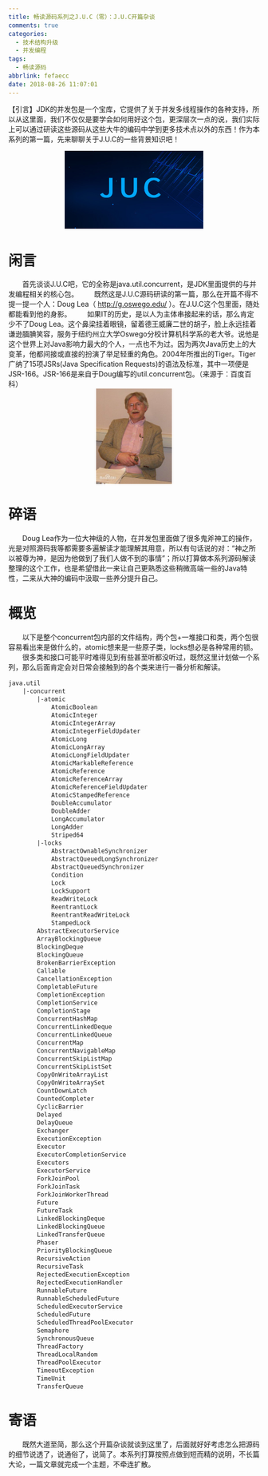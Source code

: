 ```yaml
---
title: 畅读源码系列之J.U.C（零）：J.U.C开篇杂谈
comments: true
categories:
  - 技术结构升级
  - 并发编程
tags:
  - 畅读源码
abbrlink: fefaecc
date: 2018-08-26 11:07:01
---
```

【引言】JDK的并发包是一个宝库，它提供了关于并发多线程操作的各种支持，所以从这里面，我们不仅仅是要学会如何用好这个包，更深层次一点的说，我们实际上可以通过研读这些源码从这些大牛的编码中学到更多技术点以外的东西！作为本系列的第一篇，先来聊聊关于J.U.C的一些背景知识吧！
<div align=center><img src="https://github.com/ttfisher/images/raw/master/2018/2018-08-14-01.jpg" width="55%"/></div>
<!-- more -->

# 闲言
&emsp;&emsp;首先谈谈J.U.C吧，它的全称是java.util.concurrent，是JDK里面提供的与并发编程相关的核心包。
&emsp;&emsp;既然这是J.U.C源码研读的第一篇，那么在开篇不得不提一提一个人：Doug Lea（ http://g.oswego.edu/ ）。在J.U.C这个包里面，随处都能看到他的身影。
&emsp;&emsp;如果IT的历史，是以人为主体串接起来的话，那么肯定少不了Doug Lea。这个鼻梁挂着眼镜，留着德王威廉二世的胡子，脸上永远挂着谦逊腼腆笑容，服务于纽约州立大学Oswego分校计算机科学系的老大爷。说他是这个世界上对Java影响力最大的个人，一点也不为过。因为两次Java历史上的大变革，他都间接或直接的扮演了举足轻重的角色。2004年所推出的Tiger。Tiger广纳了15项JSRs(Java Specification Requests)的语法及标准，其中一项便是JSR-166。JSR-166是来自于Doug编写的util.concurrent包。（来源于：百度百科）
<img style="clear: both;display: block;margin:auto;" src="https://github.com/ttfisher/images/raw/master/2018/2018-08-14-02.jpg" width="30%">

# 碎语
&emsp;&emsp;Doug Lea作为一位大神级的人物，在并发包里面做了很多鬼斧神工的操作，光是对照源码我等都需要多遍解读才能理解其用意，所以有句话说的对：“神之所以被尊为神，是因为他做到了我们人做不到的事情”；所以打算做本系列源码解读整理的这个工作，也是希望借此一来让自己更熟悉这些稍微高端一些的Java特性，二来从大神的编码中汲取一些养分提升自己。

# 概览
&emsp;&emsp;以下是整个concurrent包内部的文件结构，两个包+一堆接口和类，两个包很容易看出来是做什么的，atomic想来是一些原子类，locks想必是各种常用的锁。
&emsp;&emsp;很多类和接口可能平时难得见到有些甚至听都没听过，既然这里计划做一个系列，那么后面肯定会对日常会接触到的各个类来进行一番分析和解读。
```
java.util
    |-concurrent
        |-atomic
            AtomicBoolean
            AtomicInteger
            AtomicIntegerArray
            AtomicIntegerFieldUpdater
            AtomicLong
            AtomicLongArray
            AtomicLongFieldUpdater
            AtomicMarkableReference
            AtomicReference
            AtomicReferenceArray
            AtomicReferenceFieldUpdater
            AtomicStampedReference
            DoubleAccumulator
            DoubleAdder
            LongAccumulator
            LongAdder
            Striped64
        |-locks
            AbstractOwnableSynchronizer
            AbstractQueuedLongSynchronizer
            AbstractQueuedSynchronizer
            Condition
            Lock
            LockSupport
            ReadWriteLock
            ReentrantLock
            ReentrantReadWriteLock
            StampedLock
        AbstractExecutorService
        ArrayBlockingQueue
        BlockingDeque
        BlockingQueue
        BrokenBarrierException
        Callable
        CancellationException
        CompletableFuture
        CompletionException
        CompletionService
        CompletionStage
        ConcurrentHashMap
        ConcurrentLinkedDeque
        ConcurrentLinkedQueue
        ConcurrentMap
        ConcurrentNavigableMap
        ConcurrentSkipListMap
        ConcurrentSkipListSet
        CopyOnWriteArrayList
        CopyOnWriteArraySet
        CountDownLatch
        CountedCompleter
        CyclicBarrier
        Delayed
        DelayQueue
        Exchanger
        ExecutionException
        Executor
        ExecutorCompletionService
        Executors
        ExecutorService
        ForkJoinPool
        ForkJoinTask
        ForkJoinWorkerThread
        Future
        FutureTask
        LinkedBlockingDeque
        LinkedBlockingQueue
        LinkedTransferQueue
        Phaser
        PriorityBlockingQueue
        RecursiveAction
        RecursiveTask
        RejectedExecutionException
        RejectedExecutionHandler
        RunnableFuture
        RunnableScheduledFuture
        ScheduledExecutorService
        ScheduledFuture
        ScheduledThreadPoolExecutor
        Semaphore
        SynchronousQueue
        ThreadFactory
        ThreadLocalRandom
        ThreadPoolExecutor
        TimeoutException
        TimeUnit
        TransferQueue
```

# 寄语
&emsp;&emsp;既然大道至简，那么这个开篇杂谈就谈到这里了，后面就好好考虑怎么把源码的细节说透了，说通俗了，说简了。本系列打算按照点做到短而精的说明，不长篇大论，一篇文章就完成一个主题，不牵连扩散。